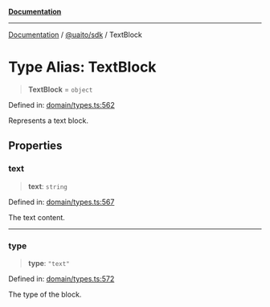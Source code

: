 [**Documentation**](../../../README.md)

***

[Documentation](../../../README.md) / [@uaito/sdk](../README.md) / TextBlock

# Type Alias: TextBlock

> **TextBlock** = `object`

Defined in: [domain/types.ts:562](https://github.com/elribonazo/uaito/blob/31c0fa3f3740ebed4d8141441f73c3b47e4aa6f9/packages/sdk/src/domain/types.ts#L562)

Represents a text block.

## Properties

### text

> **text**: `string`

Defined in: [domain/types.ts:567](https://github.com/elribonazo/uaito/blob/31c0fa3f3740ebed4d8141441f73c3b47e4aa6f9/packages/sdk/src/domain/types.ts#L567)

The text content.

***

### type

> **type**: `"text"`

Defined in: [domain/types.ts:572](https://github.com/elribonazo/uaito/blob/31c0fa3f3740ebed4d8141441f73c3b47e4aa6f9/packages/sdk/src/domain/types.ts#L572)

The type of the block.
